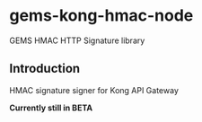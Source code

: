 # gems-kong-hmac-node
GEMS HMAC HTTP Signature library

## Introduction
HMAC signature signer for Kong API Gateway

**Currently still in BETA**
